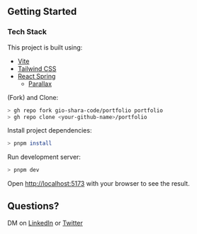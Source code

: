 ## Getting Started

### Tech Stack

This project is built using:

- [Vite](https://vitejs.dev/)
- [Tailwind CSS](https://tailwindcss.com/)
- [React Spring](https://www.react-spring.dev/)
  - [Parallax](https://www.react-spring.dev/docs/components/parallax)

(Fork) and Clone:

```sh
> gh repo fork gio-shara-code/portfolio portfolio
> gh repo clone <your-github-name>/portfolio
```

Install project dependencies:

```sh
> pnpm install
```

Run development server:

```sh
> pnpm dev
```

Open [http://localhost:5173](http://localhost:5173) with your browser to see the result.

## Questions?

DM on <a href="https://www.linkedin.com/in/giorgi-sharashenidze-3bb9311a0/">LinkedIn</a> or
<a href="https://twitter.com/GiorgiS28241410/">Twitter</a>